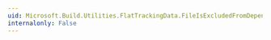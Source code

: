```yaml
---
uid: Microsoft.Build.Utilities.FlatTrackingData.FileIsExcludedFromDependencyCheck(System.String)
internalonly: False
---
```

